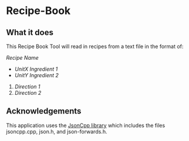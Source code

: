 # Recipe-Book
## What it does

This Recipe Book Tool will read in recipes from a text file in the format of:

_Recipe Name_

- _UnitX Ingredient 1_
- _UnitY Ingredient 2_

1. _Direction 1_
2. _Direction 2_


## Acknowledgements

This application uses the [JsonCpp library](https://github.com/open-source-parsers/jsoncpp) which includes the files jsoncpp.cpp, json.h, and json-forwards.h. 
